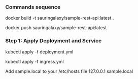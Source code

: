### Commands sequence

docker build -t sauringalaxy/sample-rest-api:latest .

docker push sauringalaxy/sample-rest-api:latest


### Step 1: Apply Deployment and Service

kubectl apply -f deployment.yml

kubectl apply -f ingress.yml


Add sample.local to your /etc/hosts file
127.0.0.1 sample.local

